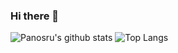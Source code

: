 ### Hi there 👋

<!--
**vvduth/vvduth** is a ✨ _special_ ✨ repository because its `README.md` (this file) appears on your GitHub profile.

Here are some ideas to get you started:

- 🔭 I’m currently working on ...
- 🌱 I’m currently learning ...
- 👯 I’m looking to collaborate on ...
- 🤔 I’m looking for help with ...
- 💬 Ask me about ...
- 📫 How to reach me: ...
- 😄 Pronouns: ...
- ⚡ Fun fact: ...
-->


<img align="top" src="https://github-readme-stats.vercel.app/api?username=vvduth&show_icons=true&theme=tokyonight" alt="Panosru's github stats" /> <img align="top" src="https://github-readme-stats.vercel.app/api/top-langs/?username=vvduth&theme=tokyonight" alt="Top Langs" />


